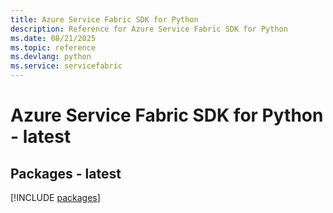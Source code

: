 ```yaml
---
title: Azure Service Fabric SDK for Python
description: Reference for Azure Service Fabric SDK for Python
ms.date: 08/21/2025
ms.topic: reference
ms.devlang: python
ms.service: servicefabric
---
```

# Azure Service Fabric SDK for Python - latest
## Packages - latest
[!INCLUDE [packages](service-fabric-index.md)]